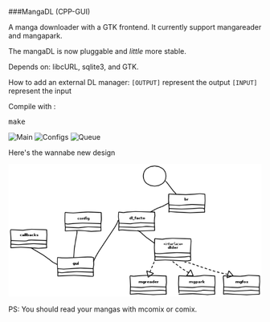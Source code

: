 ###MangaDL (CPP-GUI)

A manga downloader with a GTK frontend.
It currently support mangareader and mangapark.

The mangaDL is now pluggable and *little* more stable.

Depends on: libcURL, sqlite3, and GTK.

How to add an external DL manager:
`[OUTPUT]` represent the output
`[INPUT]` represent the input

Compile with : <pre>make</pre>

![Main](https://raw.github.com/venam/MangaDL--CPP-GUI-Version-/master/main.png)
![Configs](https://raw.github.com/venam/MangaDL--CPP-GUI-Version-/master/configs.png)
![Queue](https://raw.github.com/venam/MangaDL--CPP-GUI-Version-/master/queue.png)

Here's the wannabe new design

![New Design](https://github.com/venam/MangaDL--CPP-GUI-Version-/raw/master/mangaDL_design_pattern.png)

PS: You should read your mangas with mcomix or comix.
